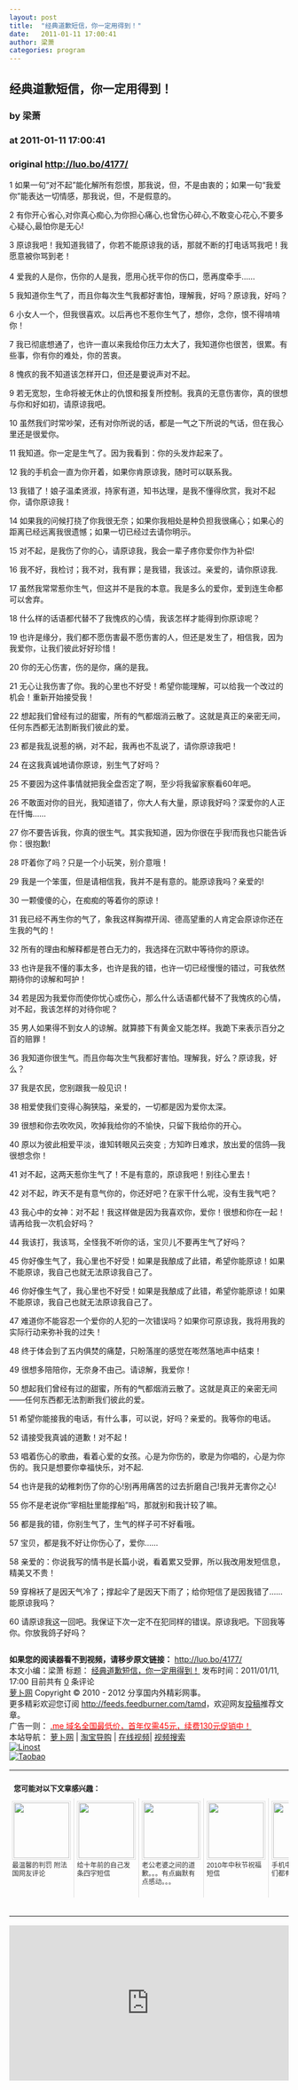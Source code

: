 ```yaml
---
layout: post
title:  "经典道歉短信，你一定用得到！"
date:   2011-01-11 17:00:41
author: 梁萧
categories: program
---
```


## 经典道歉短信，你一定用得到！
### by 梁萧
### at 2011-01-11 17:00:41
### original <http://luo.bo/4177/>

<p>1 如果一句“对不起”能化解所有怨恨，那我说，但，不是由衷的；如果一句“我爱你”能表达一切情感，那我说，但，不是假意的。</p><p>2 有你开心省心,对你真心痴心,为你担心痛心,也曾伤心碎心,不敢变心花心,不要多心疑心,最怕你是无心!</p><p>3 原谅我吧！我知道我错了，你若不能原谅我的话，那就不断的打电话骂我吧！我愿意被你骂到老！<br> <span></span><br> 4 爱我的人是你，伤你的人是我，愿用心抚平你的伤口，愿再度牵手……</p><p>5 我知道你生气了，而且你每次生气我都好害怕，理解我，好吗？原谅我，好吗？</p><p>6 小女人一个，但我很喜欢。以后再也不惹你生气了，想你，念你，恨不得啃啃你！</p><p>7 我已彻底想通了，也许一直以来我给你压力太大了，我知道你也很苦，很累。有些事，你有你的难处，你的苦衷。</p><p>8 愧疚的我不知道该怎样开口，但还是要说声对不起。</p><p>9 若无宽恕，生命将被无休止的仇恨和报复所控制。我真的无意伤害你，真的很想与你和好如初，请原谅我吧。</p><p>10 虽然我们时常吵架，还有对你所说的话，都是一气之下所说的气话，但在我心里还是很爱你。</p><p>11 我知道。你一定是生气了。因为我看到：你的头发炸起来了。</p><p>12 我的手机会一直为你开着，如果你肯原谅我，随时可以联系我。</p><p>13 我错了！娘子温柔贤淑，持家有道，知书达理，是我不懂得欣赏，我对不起你，请你原谅我！</p><p>14 如果我的问候打挠了你我很无奈；如果你我相处是种负担我很痛心；如果心的距离已经远离我很遗憾；如果一切已经过去请你明示。</p><p>15 对不起，是我伤了你的心，请原谅我，我会一辈子疼你爱你作为补偿!</p><p>16 我不好，我检讨；我不对，我有罪；是我错，我该过。亲爱的，请你原谅我.</p><p>17 虽然我常常惹你生气，但这并不是我的本意。我是多么的爱你，爱到连生命都可以舍弃。</p><p>18 什么样的话语都代替不了我愧疚的心情，我该怎样才能得到你原谅呢？</p><p>19 也许是缘分，我们都不愿伤害最不愿伤害的人，但还是发生了，相信我，因为我爱你，让我们彼此好好珍惜！</p><p>20 你的无心伤害，伤的是你，痛的是我。</p><p>21 无心让我伤害了你。我的心里也不好受！希望你能理解，可以给我一个改过的机会！重新开始接受我！</p><p>22 想起我们曾经有过的甜蜜，所有的气都烟消云散了。这就是真正的亲密无间，任何东西都无法割断我们彼此的爱。</p><p>23 都是我乱说惹的祸，对不起，我再也不乱说了，请你原谅我吧！</p><p>24 在这我真诚地请你原谅，别生气了好吗？</p><p>25 不要因为这件事情就把我全盘否定了啊，至少将我留家察看60年吧。</p><p>26 不敢面对你的目光，我知道错了，你大人有大量，原谅我好吗？深爱你的人正在忏悔……</p><p>27 你不要告诉我，你真的很生气。其实我知道，因为你很在乎我!而我也只能告诉你：很抱歉!</p><p>28 吓着你了吗？只是一个小玩笑，别介意哦！</p><p>29 我是一个笨蛋，但是请相信我，我并不是有意的。能原谅我吗？亲爱的!</p><p>30 一颗傻傻的心，在痴痴的等着你的原谅！</p><p>31 我已经不再生你的气了，象我这样胸襟开阔、德高望重的人肯定会原谅你还在生我的气的！</p><p>32 所有的理由和解释都是苍白无力的，我选择在沉默中等待你的原谅。</p><p>33 也许是我不懂的事太多，也许是我的错，也许一切已经慢慢的错过，可我依然期待你的谅解和呵护！</p><p>34 若是因为我爱你而使你忧心或伤心，那么什么话语都代替不了我愧疚的心情，对不起，我该怎样的对待你呢？</p><p>35 男人如果得不到女人的谅解。就算膝下有黄金又能怎样。我跪下来表示百分之百的赔罪！</p><p>36 我知道你很生气。而且你每次生气我都好害怕。理解我，好么？原谅我，好么？</p><p>37 我是农民，您别跟我一般见识！</p><p>38 相爱使我们变得心胸狭隘，亲爱的，一切都是因为爱你太深。</p><p>39 很想和你去吹吹风，吹掉我给你的不愉快，只留下我给你的开心。</p><p>40 原以为彼此相爱平淡，谁知转眼风云突变﹔方知昨日难求，放出爱的信鸽—我很想念你！</p><p>41 对不起，这两天惹你生气了！不是有意的，原谅我吧！别往心里去！</p><p>42 对不起，昨天不是有意气你的，你还好吧？在家干什么呢，没有生我气吧？</p><p>43 我心中的女神：对不起！我这样做是因为我喜欢你，爱你！很想和你在一起！请再给我一次机会好吗？</p><p>44 我该打，我该骂，全怪我不听你的话，宝贝儿不要再生气了好吗？</p><p>45 你好像生气了，我心里也不好受！如果是我酿成了此错，希望你能原谅！如果不能原谅，我自己也就无法原谅我自己了。</p><p>46 你好像生气了，我心里也不好受！如果是我酿成了此错，希望你能原谅！如果不能原谅，我自己也就无法原谅我自己了。</p><p>47 难道你不能容忍一个爱你的人犯的一次错误吗？如果你可原谅我，我将用我的实际行动来弥补我的过失！</p><p>48 终于体会到了五内俱焚的痛楚，只盼落崖的感觉在嘭然落地声中结束！</p><p>49 很想多陪陪你，无奈身不由己。请谅解，我爱你！</p><p>50 想起我们曾经有过的甜蜜，所有的气都烟消云散了。这就是真正的亲密无间——任何东西都无法割断我们彼此的爱。</p><p>51 希望你能接我的电话，有什么事，可以说，好吗？亲爱的。我等你的电话。</p><p>52 请接受我真诚的道歉！对不起！</p><p>53 唱着伤心的歌曲，看着心爱的女孩。心是为你伤的，歌是为你唱的，心是为你伤的。我只是想要你幸福快乐，对不起.</p><p>54 也许是我的幼稚刺伤了你的心!别再用痛苦的过去折磨自己!我并无害你之心!</p><p>55 你不是老说你“宰相肚里能撑船”吗，那就别和我计较了嘛。</p><p>56 都是我的错，你别生气了，生气的样子可不好看哦。</p><p>57 宝贝，都是我不好让你伤心了，爱你……</p><p>58 亲爱的：你说我写的情书是长篇小说，看着累又受罪，所以我改用发短信息，精美又不贵！</p><p>59 穿棉袄了是因天气冷了；撑起伞了是因天下雨了；给你短信了是因我错了……能原谅我吗？</p><p>60 请原谅我这一回吧。我保证下次一定不在犯同样的错误。原谅我吧。下回我等你。你放我鸽子好吗？</p><p><img src="http://cdn.dulei.si/files/5078f1877dc44c769f5fa7816df294d3.jpg" alt="" border=""></p><p><strong>如果您的阅读器看不到视频，请移步原文链接：</strong> <a href="http://luo.bo/4177/" title="经典道歉短信，你一定用得到！">http://luo.bo/4177/</a> <br> 本文小编：梁萧 标题： <a href="http://luo.bo/4177/" title="经典道歉短信，你一定用得到！">经典道歉短信，你一定用得到！</a> 发布时间：2011/01/11, 17:00  目前共有 <a href="http://luo.bo/4177/#comments" title="查看评论">0</a> 条评论<br> <a href="http:////luo.bo/" title="萝卜网 - 人人都是艺术家">萝卜网</a> Copyright ©   2010 - 2012 分享国内外精彩网事。<br> 更多精彩欢迎您订阅 <a href="http://feeds.feedburner.com/tamd">http://feeds.feedburner.com/tamd</a>，欢迎网友<a href="http://luo.bo/delivery/">投稿</a>推荐文章。<br> 广告一则： <a href="http://zi.mu/domain"><font color="red">.me 域名全国最低价，首年仅需45元，续费130元促销中！</font></a><br> 本站导航： <a href="http://luo.bo/">萝卜网</a> | <a href="http://tao.luo.bo/">淘宝导购</a> | <a href="http://v2.luo.bo/">在线视频</a>| <a href="http://v.luo.bo/">视频搜索</a><br> <a href="http://zi.mu/linost" title="Linost"><img src="http://cdn.dulei.si/files/85fea6cdf7af3b325f3404657e6fde6e.gif" alt="Linost" border="0"></a><br> <a href="http://8.nf/tbfeed" title="Linost"><img src="http://cdn.dulei.si/files/e1078a0957f05abb2b5ffa0b273bdcd0.jpg" alt="Taobao" border="0"></a><table cellspacing="0" cellpadding="3" border="0" style="clear:both"><tr><td colspan="5"><b><font size="-1" style="display:block!important;padding:20px 0 5px!important">您可能对以下文章感兴趣：</font></b></td></tr><tr><td width="106" valign="top" style="padding:5px!important;margin:0!important"> <a title="最温馨的判罚  附法国网友评论" style="text-decoration:none!important" href="http://www.wumii.com/ext/redirect.htm?url=http%3A%2F%2Fluo.bo%2F3067%2F&amp;from=http%3A%2F%2Fluo.bo%2F4177%2F"> <img style="margin:0!important;padding:2px!important;border:1px solid #dddddd!important;width:100px!important;height:100px!important" src="http://static.wumii.com/site_images/2010/11/29/1105415.jpg" width="100px" height="100px"><br> <font size="-1" color="#333333" style="display:block!important;line-height:15px!important;width:106px!important;font:12px/15px arial!important;height:60px!important;margin:3px 0 0 0!important;padding:0!important;overflow:hidden!important">最温馨的判罚  附法国网友评论</font> </a></td><td width="106" valign="top" style="padding:5px!important;margin:0!important;border-left:1px solid #dddddd!important"> <a title="给十年前的自己发条四字短信" style="text-decoration:none!important" href="http://www.wumii.com/ext/redirect.htm?url=http%3A%2F%2Fluo.bo%2F2072%2F&amp;from=http%3A%2F%2Fluo.bo%2F4177%2F"> <img style="margin:0!important;padding:2px!important;border:1px solid #dddddd!important;width:100px!important;height:100px!important" src="http://static.wumii.com/site_images/2010/11/04/832339.jpg" width="100px" height="100px"><br> <font size="-1" color="#333333" style="display:block!important;line-height:15px!important;width:106px!important;font:12px/15px arial!important;height:60px!important;margin:3px 0 0 0!important;padding:0!important;overflow:hidden!important">给十年前的自己发条四字短信</font> </a></td><td width="106" valign="top" style="padding:5px!important;margin:0!important;border-left:1px solid #dddddd!important"> <a title="老公老婆之间的道歉。。。有点幽默有点感动。。。" style="text-decoration:none!important" href="http://www.wumii.com/ext/redirect.htm?url=http%3A%2F%2Fluo.bo%2F1074%2F&amp;from=http%3A%2F%2Fluo.bo%2F4177%2F"> <img style="margin:0!important;padding:2px!important;border:1px solid #dddddd!important;width:100px!important;height:100px!important" src="http://static.wumii.com/site_images/2010/11/03/652707.jpg" width="100px" height="100px"><br> <font size="-1" color="#333333" style="display:block!important;line-height:15px!important;width:106px!important;font:12px/15px arial!important;height:60px!important;margin:3px 0 0 0!important;padding:0!important;overflow:hidden!important">老公老婆之间的道歉。。。有点幽默有点感动。。。</font> </a></td><td width="106" valign="top" style="padding:5px!important;margin:0!important;border-left:1px solid #dddddd!important"> <a title="2010年中秋节祝福短信" style="text-decoration:none!important" href="http://www.wumii.com/ext/redirect.htm?url=http%3A%2F%2Fluo.bo%2F1744%2F&amp;from=http%3A%2F%2Fluo.bo%2F4177%2F"> <img style="margin:0!important;padding:2px!important;border:1px solid #dddddd!important;width:100px!important;height:100px!important" src="http://cdn.dulei.si/files/629970065d0131fcb5d2e16e9bb48067.jpg" width="100px" height="100px"><br> <font size="-1" color="#333333" style="display:block!important;line-height:15px!important;width:106px!important;font:12px/15px arial!important;height:60px!important;margin:3px 0 0 0!important;padding:0!important;overflow:hidden!important">2010年中秋节祝福短信</font> </a></td><td width="106" valign="top" style="padding:5px!important;margin:0!important;border-left:1px solid #dddddd!important"> <a title="手机中的短信，我们都有过的曾经" style="text-decoration:none!important" href="http://www.wumii.com/ext/redirect.htm?url=http%3A%2F%2Fluo.bo%2F1961%2F&amp;from=http%3A%2F%2Fluo.bo%2F4177%2F"> <img style="margin:0!important;padding:2px!important;border:1px solid #dddddd!important;width:100px!important;height:100px!important" src="http://static.wumii.com/site_images/2010/11/04/785685.jpg" width="100px" height="100px"><br> <font size="-1" color="#333333" style="display:block!important;line-height:15px!important;width:106px!important;font:12px/15px arial!important;height:60px!important;margin:3px 0 0 0!important;padding:0!important;overflow:hidden!important">手机中的短信，我们都有过的曾经</font> </a></td></tr><tr><td colspan="5" align="right"> <a style="text-decoration:none!important" href="http://www.wumii.com/widget/relatedItems.htm" title="无觅相关文章插件"> <font size="-1" color="#bbbbbb" style="display:block!important;font-family:arial!important;padding:5px 0!important;font-size:12px!important;color:#bbb!important">无觅</font> </a></td></tr></table><p><iframe src="http://feedads.g.doubleclick.net/~ah/f/7sv1ooo89v8jfelhdjk8plpa64/300/250?ca=1&amp;fh=280#http%3A%2F%2Fluo.bo%2F4177%2F" width="100%" height="280" frameborder="0" scrolling="no" marginwidth="0" marginheight="0"></iframe></p></p>